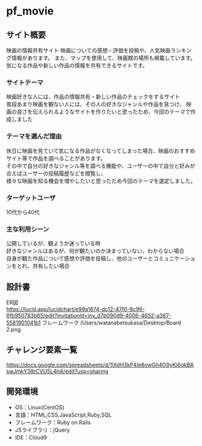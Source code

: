 # pf_movie

## サイト概要
映画の情報共有サイト
映画についての感想・評価を投稿や、人気映画ランキング情報があります。
また、マップを使用して、映画館の場所も掲載しています。
気になる作品や新しい作品の情報を共有できるサイトです。

### サイトテーマ
映画好きな人には、作品の情報共有・新しい作品のチェックをするサイト</br>
普段あまり映画を観ない人には、その人の好きなジャンルや作品を見つけ、
映画の良さを伝えられるようなサイトを作りたいと思ったため、今回のテーマで作成しました

### テーマを選んだ理由
休日に映画を見ていて気になる作品がなくなってしまった場合、映画のおすすめサイト等で作品を調べることがあります。</br>
その中で自分の好きなジャンル等を調べる機能や、ユーザーの中で自分と好みが合えばユーザーの投稿履歴などを閲覧し、</br>
様々な映画を知る機会を増やしたいと思ったため今回のテーマを選定しました。

### ターゲットユーザ
10代から40代

### 主な利用シーン
公開しているが、観ようか迷っている時</br>
好きなジャンルはあるが、何が観たいのか決まっていない、わからない場合</br>
自身が観た作品について感想や評価を投稿し、他のユーザーとコミュニケーションをとれ、共有したい場合

## 設計書
ER図  
https://lucid.app/lucidchart/e99a1674-dc12-47f0-8c96-6fb950783b65/edit?invitationId=inv_d7b090d9-4006-4652-a367-5581901041b1
フレームワーク
/Users/watanabetsukasa/Desktop/Board 2.png

## チャレンジ要素一覧
https://docs.google.com/spreadsheets/d/1lXdH3kP4Ie8owGh4O9yKi6qkBAswJmkY38rCVU5L4hA/edit?usp=sharing

## 開発環境
- OS：Linux(CentOS)
- 言語：HTML,CSS,JavaScript,Ruby,SQL
- フレームワーク：Ruby on Rails
- JSライブラリ：jQuery
- IDE：Cloud9

